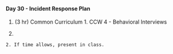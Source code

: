 #### Day 30 - Incident Response Plan

  1. (3 hr) Common Curriculum
    1. CCW 4 - Behavioral Interviews

  3. 
    2. If time allows, present in class.
